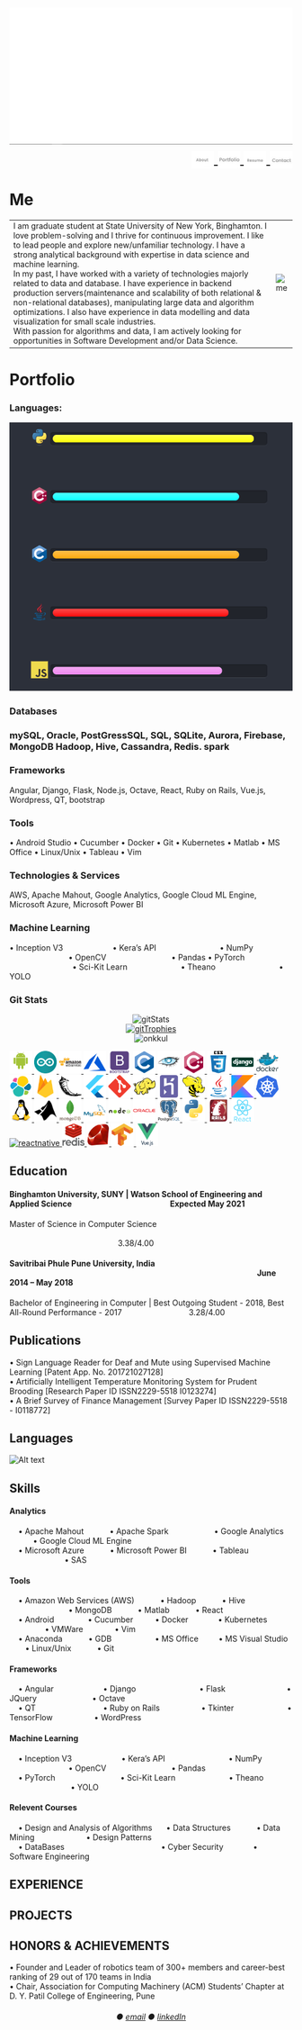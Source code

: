 <h1 align="right">
  <img src="images/banner.gif" alt="ONKAR KULKARNI" />
  <a href="https://github.com/onkkul/onkkul#-Me-" target="blank"><img align="center" src="images/about_nav.jpg" alt="about_nav" height="30" width="40" /> </a>
  <a href="https://github.com/onkkul/onkkul#-Portfolio-" target="blank"><img align="center" src="images/portfolio_nav.jpg" alt="portfolio_nav" height="30" width="40" /> </a>
  <a href="https://github.com/onkkul/onkkul#-Me-" target="blank"><img align="center" src="images/resume_nav.jpg" alt="resume_nav" height="30" width="40" /> </a>
  <a href="https://github.com/onkkul/onkkul#--" target="blank"><img align="center" src="images/contact_nav.jpg" alt="contact_nav" height="30" width="40" /> </a>
  <!-- <a href="mailto:kulonku96@gmail.com" target="blank"><img align="center" src="logos/gmail.svg" alt="onkkul" height="30" width="40" /> </a> 
  <a href="https://linkedin.com/in/onkkul" target="blank"><img align="center" src="logos/linkedin.svg" alt="onkkul" height="30" width="40" /> </a>
  <a href="https://www.leetcode.com/onkkul" target="blank"><img align="center" src="logos/leetcode.svg" alt="onkkul" height="30" width="40" /> </a>
  <a href="https://www.hackerrank.com/onkkul" target="blank"><img align="center" src="logos/hackerrank.svg" alt="onkkul" height="30" width="40" /> </a>
  <a href="https://twitter.com/onkkul" target="blank"><img align="center" src="logos/twitter.svg" alt="onkkul" height="30" width="40" /> </a>
  <a href="https://instagram.com/onkkul" target="blank"><img align="center" src="logos/instagram.svg" alt="kul_onk" height="30" width="40" /> </a> -->
</h1>

<h1> Me </h1>
  <table>
    <tr>
      <td>
        I am graduate student at State University of New York, Binghamton. I love problem-solving and I thrive for continuous improvement. I like to lead people and explore new/unfamiliar technology. I have a strong analytical background with expertise in data science and machine learning. </br>
        In my past, I have worked with a variety of technologies majorly related to data and database. I have experience in backend production servers(maintenance and scalability of both relational & non-relational databases), manipulating large data and algorithm optimizations. I also have experience in data modelling and data visualization for small scale industries.</br> 
        With passion for algorithms and data, I am actively looking for opportunities in Software Development and/or Data Science.</br>
      </td>
      <td>
        <img src="images/me.jpg" alt="me"/>
      </td>
    </tr>
  </table>
</p>

<h1> Portfolio </h1>
<h3 align="left">Languages:</h3>
  <img src="images/languages.gif" alt="languages" />
  
<h3> Databases <h3>
  mySQL, Oracle, PostGressSQL, SQL, SQLite, 
  Aurora, Firebase, MongoDB
  Hadoop, Hive, Cassandra, Redis. spark
  
<h3> Frameworks </h3>
  Angular, Django, Flask, Node.js, Octave, React, Ruby on Rails, Vue.js, Wordpress, QT, bootstrap
<h3> Tools </h3>
• Android Studio • Cucumber • Docker • Git • Kubernetes • Matlab • MS Office • Linux/Unix • Tableau • Vim 

<h3> Technologies & Services </h3>
AWS,  Apache Mahout, Google Analytics, Google Cloud ML Engine,
Microsoft Azure, Microsoft Power BI

<h3> Machine Learning </h3>
    • Inception V3       • Kera’s API          • NumPy         • OpenCV         • Pandas
    • PyTorch         • Sci-Kit Learn        • Theano          • YOLO

<h3> Git Stats </h3>
<p align="center">
  <img src="https://github-readme-stats.vercel.app/api?username=onkkul&show_icons=true&locale=en" alt="gitStats" /> </br>
  <a href="https://github.com/ryo-ma/github-profile-trophy"><img src="https://github-profile-trophy.vercel.app/?username=onkkul" alt="gitTrophies" /> </a> </br>
  <img src="https://komarev.com/ghpvc/?username=onkkul&label=Profile%20views&color=0e75b6&style=flat" alt="onkkul" /></br>
</p>



<p align="left">
  <a href="https://developer.android.com" target="blank"> <img src="logos/android-original-wordmark.svg" alt="android" width="40" height="40"/> </a>
  <a href="https://www.arduino.cc/" target="blank"> <img src="logos/arduino-1.svg" alt="arduino" width="40" height="40"/> </a>
  <a href="https://aws.amazon.com" target="blank"> <img src="logos/amazonwebservices-original-wordmark.svg" alt="aws" width="40" height="40"/> </a></li>
  <a href="https://azure.microsoft.com/en-in/" target="blank"> <img src="logos/microsoft_azure-icon.svg" alt="azure" width="40" height="40"/> </a>
  <a href="https://getbootstrap.com" target="blank"> <img src="logos/bootstrap-plain-wordmark.svg" alt="bootstrap" width="40" height="40"/> </a>
  <a href="https://www.cprogramming.com/" target="blank"> <img src="logos/c-original.svg" alt="c" width="40" height="40"/> </a>
  <a href="https://cassandra.apache.org/" target="blank"> <img src="logos/apache_cassandra-icon.svg" alt="cassandra" width="40" height="40"/> </a>
  <a href="https://www.w3schools.com/cpp/" target="blank"> <img src="logos/cplusplus-original.svg" alt="cplusplus" width="40" height="40"/> </a>
  <a href="https://www.w3schools.com/css/" target="blank"> <img src="logos/css3-original-wordmark.svg" alt="css3" width="40" height="40"/> </a>
  <a href="https://www.djangoproject.com/" target="blank"> <img src="logos/django-original.svg" alt="django" width="40" height="40"/> </a>
  <a href="https://www.docker.com/" target="blank"> <img src="logos/docker-original-wordmark.svg" alt="docker" width="40" height="40"/> </a>
  <a href="https://www.elastic.co" target="blank"> <img src="logos/elastic-icon.svg" alt="elasticsearch" width="40" height="40"/> </a>
  <a href="https://firebase.google.com/" target="blank"> <img src="logos/firebase-icon.svg" alt="firebase" width="40" height="40"/> </a>
  <a href="https://flask.palletsprojects.com/" target="blank"> <img src="logos/pocoo_flask-icon.svg" alt="flask" width="40" height="40"/> </a>
  <a href="https://flutter.dev" target="blank"> <img src="logos/flutterio-icon.svg" alt="flutter" width="40" height="40"/> </a>
  <a href="https://git-scm.com/" target="blank"> <img src="logos/git-scm-icon.svg" alt="git" width="40" height="40"/> </a>
  <a href="https://hadoop.apache.org/" target="blank"> <img src="logos/apache_hadoop-icon.svg" alt="hadoop" width="40" height="40"/> </a>
  <a href="https://heroku.com" target="blank"> <img src="logos/heroku-icon.svg" alt="heroku" width="40" height="40"/> </a>
  <a href="https://hive.apache.org/" target="blank"> <img src="logos/apache_hive-icon.svg" alt="hive" width="40" height="40"/> </a>
  <a href="https://www.java.com" target="blank"> <img src="logos/java-original.svg" alt="java" width="40" height="40"/> </a>
  <a href="https://kotlinlang.org" target="blank"> <img src="logos/kotlinlang-icon.svg" alt="kotlin" width="40" height="40"/> </a>
  <a href="https://kubernetes.io" target="blank"> <img src="logos/kubernetes-icon.svg" alt="kubernetes" width="40" height="40"/> </a>
  <a href="https://www.linux.org/" target="blank"> <img src="logos/linux-original.svg" alt="linux" width="40" height="40"/> </a>
  <a href="https://www.mathworks.com/" target="blank"> <img src="logos/mathworks.svg" alt="matlab" width="40" height="40"/> </a>
  <a href="https://www.mongodb.com/" target="blank"> <img src="logos/mongodb-original-wordmark.svg" alt="mongodb" width="40" height="40"/> </a>
  <a href="https://www.mysql.com/" target="blank"> <img src="logos/mysql-original-wordmark.svg" alt="mysql" width="40" height="40"/> </a>
  <a href="https://nodejs.org" target="blank"> <img src="logos/nodejs-original-wordmark.svg" alt="nodejs" width="40" height="40"/> </a>
  <a href="https://www.oracle.com/" target="blank"> <img src="logos/oracle-original.svg" alt="oracle" width="40" height="40"/> </a>
  <a href="https://www.postgresql.org" target="blank"> <img src="logos/postgresql-original-wordmark.svg" alt="postgresql" width="40" height="40"/> </a>
  <a href="https://www.python.org" target="blank"> <img src="logos/python-original.svg" alt="python" width="40" height="40"/> </a>
  <a href="https://rubyonrails.org" target="blank"> <img src="logos/rails-original-wordmark.svg" alt="rails" width="40" height="40"/> </a>
  <a href="https://reactjs.org/" target="blank"> <img src="logos/react-original-wordmark.svg" alt="react" width="40" height="40"/> </a>
  <a href="https://reactnative.dev/" target="blank"> <img src="logos/header_logo.svg" alt="reactnative" width="40" height="40"/> </a>
  <a href="https://redis.io" target="blank"> <img src="logos/redis-original-wordmark.svg" alt="redis" width="40" height="40"/> </a>
  <a href="https://www.ruby-lang.org/en/" target="blank"> <img src="logos/ruby-original.svg" alt="ruby" width="40" height="40"/> </a>
  <a href="https://www.tensorflow.org" target="blank"> <img src="logos/tensorflow-icon.svg" alt="tensorflow" width="40" height="40"/> </a>
  <a href="https://vuejs.org/" target="blank"> <img src="logos/vuejs-original-wordmark.svg" alt="vuejs" width="40" height="40"/> </a>
</p>




<!-- adding this line for commit -->





























<h2>Education</h2>
<h4 align="left"> Binghamton University, SUNY | Watson School of Engineering and Applied Science &emsp;&emsp;&emsp;&emsp;&emsp;&emsp;&emsp;&emsp;&emsp;&emsp;&emsp;&emsp; Expected May 2021</h3>
Master of Science in Computer Science &emsp;&emsp;&emsp;&emsp;&emsp;&emsp;&emsp;&emsp;&emsp;&emsp;&emsp;&emsp;&emsp;&emsp;&emsp;&emsp;&emsp;&emsp;&emsp;&emsp;&emsp;&emsp;&emsp;&emsp; &emsp;&emsp;&emsp;&emsp;&emsp;&emsp;&emsp;&emsp;&emsp;&emsp;&emsp;&emsp;&emsp;&ensp; 3.38/4.00

<h4 align="left"> Savitribai Phule Pune University, India &emsp;&emsp;&emsp;&emsp;&emsp;&emsp;&emsp;&emsp;&emsp;&emsp;&emsp;&emsp;&emsp;&emsp;&emsp;&emsp;&emsp;&emsp;&emsp;&emsp;&emsp;&emsp;&emsp;&emsp; &emsp;&emsp;&emsp;&emsp;&emsp;&emsp;&emsp; June 2014 – May 2018</h3>
Bachelor of Engineering in Computer | Best Outgoing Student - 2018, Best All-Round Performance - 2017&emsp;&emsp;&emsp;&emsp;&emsp;&emsp;&emsp;&emsp;&ensp;3.28/4.00


<h2>Publications</h2>
  • Sign Language Reader for Deaf and Mute using Supervised Machine Learning [Patent App. No. 201721027128] </br>
  • Artificially Intelligent Temperature Monitoring System for Prudent Brooding [Research Paper ID ISSN2229-5518 I0123274] </br>
  • A Brief Survey of Finance Management [Survey Paper ID ISSN2229-5518 - I0118772] </br>


<h2> Languages </h2>
  
![Alt text](./Languages.jpg?raw=true "Optional Title")

<h2>Skills</h2>
<h4> Analytics </h4>
  &nbsp;&nbsp;&nbsp;&nbsp;• Apache Mahout &emsp;&emsp;&emsp;• Apache Spark &emsp;&emsp;&emsp;&emsp;&emsp;&ensp;• Google Analytics &emsp;&emsp;&emsp;• Google Cloud ML Engine </br>
  &nbsp;&nbsp;&nbsp;&nbsp;• Microsoft Azure &emsp;&emsp;&emsp;• Microsoft Power BI &emsp;&emsp;&emsp;• Tableau &emsp;&emsp;&emsp;&emsp;&emsp;&emsp;&emsp;• SAS </br>

<h4> Tools </h4>
  &nbsp;&nbsp;&nbsp;&nbsp;• Amazon Web Services (AWS) &emsp;&emsp;&emsp;• Hadoop &emsp;&emsp;&emsp;• Hive &emsp;&emsp;&emsp;&emsp;&emsp;&emsp;&emsp;&ensp;• MongoDB &emsp;&emsp;&emsp;• Matlab &emsp;&emsp;&emsp;• React </br>
  &nbsp;&nbsp;&nbsp;&nbsp;• Android &emsp;&emsp;&emsp;&emsp;• Cucumber &emsp;&emsp;&ensp;• Docker &emsp;&emsp;&emsp;&ensp;• Kubernetes &emsp;&emsp;&emsp;&emsp;&ensp;• VMWare&emsp;&emsp;&emsp;&emsp;• Vim</br>  
  &nbsp;&nbsp;&nbsp;&nbsp;• Anaconda &emsp;&emsp;&emsp;• GDB&emsp;&emsp;&emsp;&emsp;&emsp;&ensp;• MS Office &emsp;&emsp; • MS Visual Studio &emsp;&emsp;• Linux/Unix &emsp;&emsp;&emsp;• Git </br>

<h4> Frameworks </h4>
  &nbsp;&nbsp;&nbsp;&nbsp;• Angular &emsp;&emsp;&emsp;&emsp;&emsp;&emsp;• Django &emsp;&emsp;&emsp;&emsp;&emsp;&emsp;&emsp;&ensp; • Flask &emsp;&emsp;&emsp;&emsp;&ensp;&emsp;&emsp;&emsp;• JQuery &emsp;&emsp;&emsp;&emsp;&emsp;&emsp;&ensp; • Octave</br>
  &nbsp;&nbsp;&nbsp;&nbsp;• QT &emsp;&emsp;&emsp;&emsp;&emsp;&emsp;&emsp;&emsp; • Ruby on Rails &emsp;&emsp;&emsp;&emsp;&emsp;• Tkinter &emsp;&emsp;&emsp;&emsp;&ensp;&emsp;&emsp;• TensorFlow &emsp;&emsp;&emsp;&emsp;&emsp;• WordPress</br>

<h4> Machine Learning </h4>
  &nbsp;&nbsp;&nbsp;&nbsp;• 
Inception V3 &emsp;&emsp;&emsp;&emsp;&emsp;&emsp;• Kera’s API &emsp;&emsp;&emsp;&emsp;&emsp;&emsp;&emsp;&ensp; • NumPy &emsp;&emsp;&emsp;&emsp;&ensp;&emsp;&emsp;&emsp;• OpenCV  &emsp;&emsp;&emsp;&emsp;&emsp;&emsp;&emsp;&emsp;• Pandas</br>
  &nbsp;&nbsp;&nbsp;&nbsp;• PyTorch &emsp;&emsp;&emsp;&emsp;&emsp;&emsp;&emsp;&emsp;• Sci-Kit Learn &emsp;&emsp;&emsp;&emsp;&emsp;&emsp;&ensp;• Theano &emsp;&emsp;&emsp;&emsp;&emsp;&emsp;&emsp;&ensp; • YOLO</br>
  
<h4> Relevent Courses </h4>
&nbsp;&nbsp;&nbsp;&nbsp;• Design and Analysis of Algorithms &ensp;&emsp;• Data Structures &emsp;&emsp;&emsp;• Data Mining &emsp;&emsp;&emsp;&emsp;&emsp;&emsp; • Design Patterns </br>
&nbsp;&nbsp;&nbsp;&nbsp;• DataBases &emsp;&emsp;&emsp;&emsp;&emsp;&emsp;&emsp;&emsp;&emsp;&emsp;&emsp;&emsp;• Cyber Security &emsp;&emsp;&emsp;&ensp;• Software Engineering

<h2>EXPERIENCE</h2>

<h2>PROJECTS</h2>

<h2>HONORS & ACHIEVEMENTS </h2>
  • Founder and Leader of robotics team of 300+ members and career-best ranking of 29 out of 170 teams in India </br>
  • Chair, Association for Computing Machinery (ACM) Students’ Chapter at D. Y. Patil College of Engineering, Pune </br>
<h6 align="center"> 
  ● <a href="kulonku96@gmail.com">email</a> 
  ● <a href="www.linkedin.com/in/onkkul/"> linkedIn </a> 
</h6>
